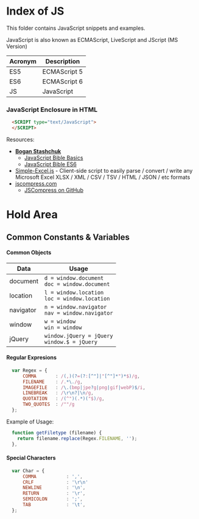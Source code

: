 # Index of JS

This folder contains JavaScript snippets and examples.

JavaScript is also known as ECMAScript, LiveScript and JScript (MS Version)

| Acronym | Description |  
| --- | --- |  
| ES5 | ECMAScript 5 |  
| ES6 | ECMAScript 6 |  
| JS | JavaScript |  

### JavaScript Enclosure in HTML
```html
  <SCRIPT type="text/JavaScript">
  </SCRIPT>
```

Resources:
- [**Bogan Stashchuk**](https://github.com/bstashchuk/)  
  - [JavaScript Bible Basics](https://github.com/bstashchuk/JavaScript-Bible-Basics.git)
  - [JavaScript Bible ES6]( https://github.com/bstashchuk/JavaScript-Bible-ES6.git) 
- [Simple-Excel.js](https://github.com/faisalman/simple-excel-js) - Client-side script to easily parse / convert / write any Microsoft Excel XLSX / XML / CSV / TSV / HTML / JSON / etc formats  
- [jscompress.com](http://jscompress.com)
  - [JSCompress on GitHub]( https://github.com/circlecell/jscompress.com.git) 

# Hold Area

## Common Constants & Variables

#### Common Objects
| Data | Usage |
|  ---- | ----|
| document | ```d = window.document``` <BR> ```doc = window.document``` |
| location | ```l = window.location ```<BR> ```loc = window.location``` |
| navigator | ```n = window.navigator``` <BR> ```nav = window.navigator``` |
| window | ```w = window``` <BR> ```win = window``` |
| jQuery | ```window.jQuery = jQuery``` <BR> ```window.$ = jQuery``` |


#### Regular Expresions
```javascript
  var Regex = {
      COMMA       : /(,)(?=(?:[^"]|"[^"]*")*$)/g,
      FILENAME    : /.*\./g,
      IMAGEFILE   : /\.(bmp|jpe?g|png|gif|webP)$/i,
      LINEBREAK   : /\r\n?|\n/g,
      QUOTATION   : /(^")(.*)("$)/g,
      TWO_QUOTES  : /""/g
  };
```
Example of Usage:
```javascript
  function getFiletype (filename) {
    return filename.replace(Regex.FILENAME, '');
  },
```

#### Special Characters
```javascript
  var Char = {
      COMMA           : ',',
      CRLF            : '\r\n'
      NEWLINE         : '\n',
      RETURN          : '\r',
      SEMICOLON       : ';',
      TAB             : '\t',
  };
```
